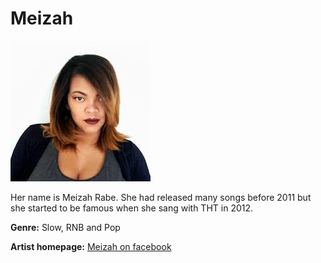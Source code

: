 # Meizah

![Meizah's photo](meizah.jpg)

Her name is Meizah Rabe. She had released many songs before 2011 but she started to be famous when she sang with THT in 2012.

**Genre:** Slow, RNB and Pop

**Artist homepage:** [Meizah on facebook](https://web.facebook.com/meizahtenaizy/?_rdc=1&_rdr)

